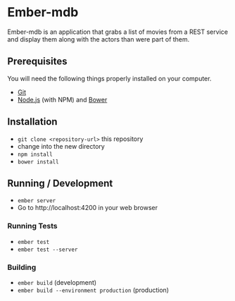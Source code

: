 # Ember-mdb

Ember-mdb is an application that grabs a list of movies from a REST service and display them along with the actors than were part of them.

## Prerequisites

You will need the following things properly installed on your computer.

* [Git](http://git-scm.com/)
* [Node.js](http://nodejs.org/) (with NPM) and [Bower](http://bower.io/)

## Installation

* `git clone <repository-url>` this repository
* change into the new directory
* `npm install`
* `bower install`

## Running / Development

* `ember server`
* Go to http://localhost:4200 in your web browser

### Running Tests

* `ember test`
* `ember test --server`

### Building

* `ember build` (development)
* `ember build --environment production` (production)

